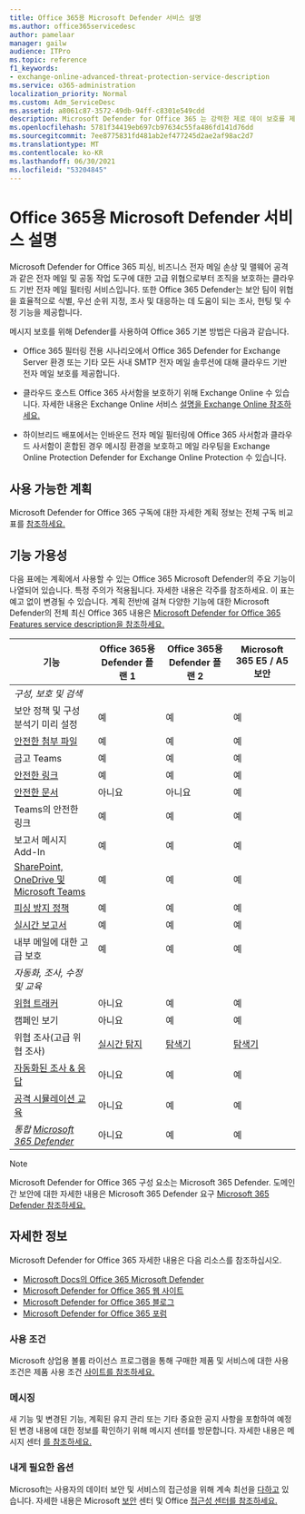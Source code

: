 ```yaml
---
title: Office 365용 Microsoft Defender 서비스 설명
ms.author: office365servicedesc
author: pamelaar
manager: gailw
audience: ITPro
ms.topic: reference
f1_keywords:
- exchange-online-advanced-threat-protection-service-description
ms.service: o365-administration
localization_priority: Normal
ms.custom: Adm_ServiceDesc
ms.assetid: a8061c87-3572-49db-94ff-c8301e549cdd
description: Microsoft Defender for Office 365 는 강력한 제로 데이 보호를 제공하여 알 수 없는 맬웨어 및 바이러스로부터 조직을 보호하는 클라우드 기반 전자 메일 필터링 서비스로, 유해한 링크로부터 조직을 실시간으로 보호하는 기능을 포함합니다.
ms.openlocfilehash: 5781f34419eb697cb97634c55fa486fd141d76dd
ms.sourcegitcommit: 7ee8775831fd481ab2ef477245d2ae2af98ac2d7
ms.translationtype: MT
ms.contentlocale: ko-KR
ms.lasthandoff: 06/30/2021
ms.locfileid: "53204845"
---
```

# <a name="microsoft-defender-for-office-365-service-description"></a>Office 365용 Microsoft Defender 서비스 설명

Microsoft Defender for Office 365 피싱, 비즈니스 전자 메일 손상 및 맬웨어 공격과 같은 전자 메일 및 공동 작업 도구에 대한 고급 위협으로부터 조직을 보호하는 클라우드 기반 전자 메일 필터링 서비스입니다. 또한 Office 365 Defender는 보안 팀이 위협을 효율적으로 식별, 우선 순위 지정, 조사 및 대응하는 데 도움이 되는 조사, 헌팅 및 수정 기능을 제공합니다.

메시지 보호를 위해 Defender를 사용하여 Office 365 기본 방법은 다음과 같습니다.

- Office 365 필터링 전용 시나리오에서 Office 365 Defender for Exchange Server 환경 또는 기타 모든 사내 SMTP 전자 메일 솔루션에 대해 클라우드 기반 전자 메일 보호를 제공합니다.

- 클라우드 호스트 Office 365 사서함을 보호하기 위해 Exchange Online 수 있습니다. 자세한 내용은 Exchange Online 서비스 [설명을 Exchange Online 참조하세요.](exchange-online-service-description/exchange-online-service-description.md)

- 하이브리드 배포에서는 인바운드 전자 메일 필터링에 Office 365 사서함과 클라우드 사서함이 혼합된 경우 메시징 환경을 보호하고 메일 라우팅을 Exchange Online Protection Defender for Exchange Online Protection 수 있습니다.

## <a name="available-plans"></a>사용 가능한 계획

Microsoft Defender for Office 365 구독에 대한 자세한 계획 정보는 전체 구독 비교 표를 [참조하세요.](https://go.microsoft.com/fwlink/?linkid=2139145)

## <a name="feature-availability"></a>기능 가용성

다음 표에는 계획에서 사용할 수 있는 Office 365 Microsoft Defender의 주요 기능이 나열되어 있습니다. 특정 주의가 적용됩니다. 자세한 내용은 각주를 참조하세요. 이 표는 예고 없이 변경될 수 있습니다. 계획 전반에 걸쳐 다양한 기능에 대한 Microsoft Defender의 전체 최신 Office 365 내용은 [Microsoft Defender for Office 365 Features service description을 참조하세요.](microsoft-defender-for-office-365-features.md)

| 기능 | Office 365용 Defender 플랜 1 | Office 365용 Defender 플랜 2 | Microsoft 365 E5 / A5 보안 |
|---------|--------------------------------|--------------------------------|--------------------------------|
| *구성, 보호 및 검색* | | | |
| 보안 정책 및 구성 분석기 미리 설정 | 예 | 예 | 예 |
| [안전한 첨부 파일](microsoft-defender-for-office-365-features.md#safe-attachments) | 예 | 예 | 예 |
| 금고 Teams | 예 | 예 | 예 |
| [안전한 링크](microsoft-defender-for-office-365-features.md#safe-links) | 예 | 예 | 예 |
| [안전한 문서](microsoft-defender-for-office-365-features.md#safe-documents) | 아니요 | 아니요 | 예 |
| Teams의 안전한 링크 | 예 | 예 | 예 |
| 보고서 메시지 Add-In | 예 | 예 | 예 |
| [SharePoint, OneDrive 및 Microsoft Teams](microsoft-defender-for-office-365-features.md#protection-for-sharepoint-onedrive-and-microsoft-teams) | 예 | 예 | 예 |
| [피싱 방지 정책](microsoft-defender-for-office-365-features.md#anti-phishing-policies) | 예 | 예 | 예 |
| [실시간 보고서](microsoft-defender-for-office-365-features.md#real-time-reports) | 예 | 예 | 예 |
| 내부 메일에 대한 고급 보호 | 예 | 예 | 예 |
| *자동화, 조사, 수정 및 교육* | | | |
| [위협 트래커](microsoft-defender-for-office-365-features.md#threat-trackers) | 아니요 | 예 | 예 |
| 캠페인 보기 | 아니요 | 예 | 예 |
| 위협 조사(고급 위협 조사) | [실시간 탐지](microsoft-defender-for-office-365-features.md#real-time-detections) | [탐색기](microsoft-defender-for-office-365-features.md#threat-explorer) | [탐색기](microsoft-defender-for-office-365-features.md#threat-explorer) |
| [자동화된 조사 & 응답](microsoft-defender-for-office-365-features.md#automated-investigation--response) | 아니요 | 예 | 예 |
| [공격 시뮬레이션 교육](microsoft-defender-for-office-365-features.md#attack-simulation-training) | 아니요 | 예 | 예 |
| *통합 [Microsoft 365 Defender](/microsoft-365/security/defender/microsoft-365-defender)* | 아니요 | 예 | 예 |

> [!NOTE]
> Microsoft Defender for Office 365 구성 요소는 Microsoft 365 Defender. 도메인 간 보안에 대한 자세한 내용은 Microsoft 365 Defender 요구 [Microsoft 365 Defender 참조하세요.](/microsoft-365/security/mtp/prerequisites)

## <a name="learn-more"></a>자세한 정보

Microsoft Defender for Office 365 자세한 내용은 다음 리소스를 참조하십시오.

- [Microsoft Docs의 Office 365 Microsoft Defender](/microsoft-365/security/office-365-security/defender-for-office-365)
- [Microsoft Defender for Office 365 웹 사이트](https://www.microsoft.com/security/business/threat-protection/office-365-defender)
- [Microsoft Defender for Office 365 블로그](https://techcommunity.microsoft.com/t5/microsoft-defender-for-office/bg-p/MicrosoftDefenderforOffice365Blog)
- [Microsoft Defender for Office 365 포럼](https://techcommunity.microsoft.com/t5/microsoft-defender-for-office/bd-p/MicrosoftDefenderforOffice365)

### <a name="licensing-terms"></a>사용 조건

Microsoft 상업용 볼륨 라이선스 프로그램을 통해 구매한 제품 및 서비스에 대한 사용 조건은 제품 사용 조건 [사이트를 참조하세요.](https://www.microsoft.com/licensing/terms/)

### <a name="messaging"></a>메시징

새 기능 및 변경된 기능, 계획된 유지 관리 또는 기타 중요한 공지 사항을 포함하여 예정된 변경 내용에 대한 정보를 확인하기 위해 메시지 센터를 방문합니다. 자세한 내용은 메시지 센터 [를 참조하세요.](/microsoft-365/admin/manage/message-center)

### <a name="accessibility"></a>내게 필요한 옵션

Microsoft는 사용자의 데이터 보안 및 서비스의 접근성을 위해 계속 최선을 [다하고](https://www.microsoft.com/trust-center/compliance/accessibility) 있습니다. 자세한 내용은 Microsoft [보안](https://www.microsoft.com/trust-center) 센터 및 Office [접근성 센터를 참조하세요.](https://support.office.com/article/ecab0fcf-d143-4fe8-a2ff-6cd596bddc6d)
